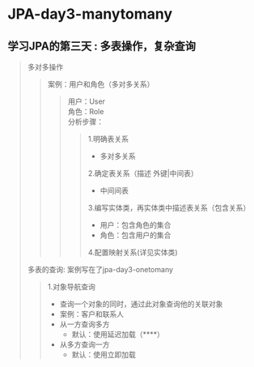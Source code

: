 # JPA-day3-manytomany

## 学习JPA的第三天 : 多表操作，复杂查询

> 多对多操作
>> 案例：用户和角色（多对多关系）
>>> 用户：User  
>>> 角色：Role  
>>> 分析步骤：
>>>> 1.明确表关系
>>>>    * 多对多关系
>>>>
>>>> 2.确定表关系（描述 外键|中间表）
>>>>    * 中间间表
>>>>
>>>> 3.编写实体类，再实体类中描述表关系（包含关系）
>>>>    * 用户：包含角色的集合
>>>>    * 角色：包含用户的集合
>>>>
>>>> 4.配置映射关系(详见实体类)
>> 
> 多表的查询: 案例写在了jpa-day3-onetomany
>> 1.对象导航查询
>>  * 查询一个对象的同时，通过此对象查询他的关联对象
>>  * 案例：客户和联系人
>>  * 从一方查询多方
>>      * 默认：使用延迟加载（****）
>>  * 从多方查询一方
>>      * 默认：使用立即加载
